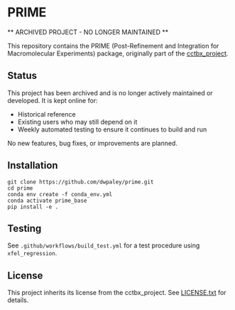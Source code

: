 # PRIME

** ARCHIVED PROJECT - NO LONGER MAINTAINED **

This repository contains the PRIME (Post-Refinement and Integration for Macromolecular Experiments) package, originally part of the [cctbx_project](https://github.com/cctbx/cctbx_project).

## Status

This project has been archived and is no longer actively maintained or developed. It is kept online for:
- Historical reference
- Existing users who may still depend on it
- Weekly automated testing to ensure it continues to build and run

No new features, bug fixes, or improvements are planned.

## Installation

```
git clone https://github.com/dwpaley/prime.git
cd prime
conda env create -f conda_env.yml
conda activate prime_base
pip install -e .
```

## Testing

See `.github/workflows/build_test.yml` for a test procedure using `xfel_regression`.

## License

This project inherits its license from the cctbx_project. See [LICENSE.txt](LICENSE.txt) for details.
